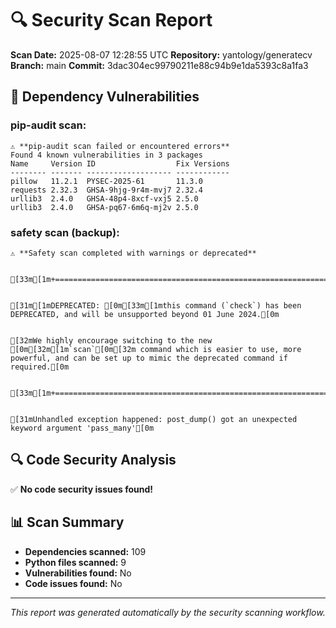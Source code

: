 # 🔍 Security Scan Report

**Scan Date:** 2025-08-07 12:28:55 UTC
**Repository:** yantology/generatecv
**Branch:** main
**Commit:** 3dac304ec99790211e88c94b9e1da5393c8a1fa3

## 🚨 Dependency Vulnerabilities

### pip-audit scan:
```
⚠️ **pip-audit scan failed or encountered errors**
Found 4 known vulnerabilities in 3 packages
Name     Version ID                  Fix Versions
-------- ------- ------------------- ------------
pillow   11.2.1  PYSEC-2025-61       11.3.0
requests 2.32.3  GHSA-9hjg-9r4m-mvj7 2.32.4
urllib3  2.4.0   GHSA-48p4-8xcf-vxj5 2.5.0
urllib3  2.4.0   GHSA-pq67-6m6q-mj2v 2.5.0
```

### safety scan (backup):
```
⚠️ **Safety scan completed with warnings or deprecated**


[33m[1m+===========================================================================================================================================================================================+[0m


[31m[1mDEPRECATED: [0m[33m[1mthis command (`check`) has been DEPRECATED, and will be unsupported beyond 01 June 2024.[0m


[32mWe highly encourage switching to the new [0m[32m[1m`scan`[0m[32m command which is easier to use, more powerful, and can be set up to mimic the deprecated command if required.[0m


[33m[1m+===========================================================================================================================================================================================+[0m


[31mUnhandled exception happened: post_dump() got an unexpected keyword argument 'pass_many'[0m
```

## 🔍 Code Security Analysis

✅ **No code security issues found!**

## 📊 Scan Summary

- **Dependencies scanned:** 109
- **Python files scanned:** 9
- **Vulnerabilities found:** No
- **Code issues found:** No

---
*This report was generated automatically by the security scanning workflow.*
